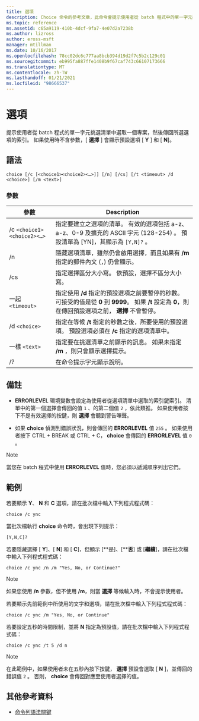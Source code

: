 ```yaml
---
title: 選項
description: Choice 命令的參考文章，此命令會提示使用者從 batch 程式中的單一字元挑選清單中選取一個專案，然後傳回所選選項的索引。
ms.topic: reference
ms.assetid: c65a9119-410b-4dcf-9fa7-4e07d2a7238b
ms.author: lizross
author: eross-msft
manager: mtillman
ms.date: 10/16/2017
ms.openlocfilehash: 78cc02dc6c777aa8bcb394d19d2f7c5b2c129c01
ms.sourcegitcommit: eb995fa887ffe1408b9f67caf743c66107173666
ms.translationtype: MT
ms.contentlocale: zh-TW
ms.lasthandoff: 01/21/2021
ms.locfileid: "98666537"
---
```

# <a name="choice"></a>選項

提示使用者從 batch 程式的單一字元挑選清單中選取一個專案，然後傳回所選選項的索引。 如果使用時不含參數，[ **選擇** ] 會顯示預設選項 [ **Y** ] 和 [ **N**]。

## <a name="syntax"></a>語法

```
choice [/c [<choice1><choice2><…>]] [/n] [/cs] [/t <timeout> /d <choice>] [/m <text>]
```

### <a name="parameters"></a>參數

| 參數 | Description |
| --------- | ----------- |
| /c `<choice1><choice2><…>` | 指定要建立之選項的清單。 有效的選項包括 a-z、a-z、0-9 及擴充的 ASCII 字元 (128-254) 。 預設清單為 [YN]，其顯示為 `[Y,N]?` 。 |
| /n | 隱藏選項清單，雖然仍會啟用選擇，而且如果有 **/m** 指定的郵件內文 (，) 仍會顯示。 |
| /cs | 指定選擇區分大小寫。 依預設，選擇不區分大小寫。 |
| 一起 `<timeout>` | 指定使用 **/d** 指定的預設選項之前要暫停的秒數。 可接受的值是從 **0** 到 **9999**。 如果 **/t** 設定為 **0**，則在傳回預設選項之前， **選擇** 不會暫停。 |
| /d `<choice>` | 指定在等候 **/t** 指定的秒數之後，所要使用的預設選項。 預設選項必須在 **/c** 指定的選項清單中。 |
| 一樣 `<text>` | 指定要在挑選清單之前顯示的訊息。 如果未指定 **/m** ，則只會顯示選擇提示。 |
| /? | 在命令提示字元顯示說明。 |

## <a name="remarks"></a>備註

- **ERRORLEVEL** 環境變數會設定為使用者從選項清單中選取的索引鍵索引。 清單中的第一個選擇會傳回的值 `1` 、的第二個值 `2` ，依此類推。 如果使用者按下不是有效選擇的按鍵，則 **選擇** 會聽到警告嗶聲。

- 如果 **choice** 偵測到錯誤狀況，則會傳回的 **ERRORLEVEL** 值 `255` 。 如果使用者按下 CTRL + BREAK 或 CTRL + C， **choice** 會傳回的 **ERRORLEVEL** 值 `0` 。

> [!NOTE]
> 當您在 batch 程式中使用 **ERRORLEVEL** 值時，您必須以遞減順序列出它們。

## <a name="examples"></a>範例

若要顯示 **Y**、 **N** 和 **C** 選項，請在批次檔中輸入下列程式程式碼：

```
choice /c ync
```

當批次檔執行 **choice** 命令時，會出現下列提示：

```
[Y,N,C]?
```

若要隱藏選擇 [ **Y**]、[ **N**] 和 [ **C**]，但顯示 [**是]、[****否**] 或 [**繼續**]，請在批次檔中輸入下列程式程式碼：

```
choice /c ync /n /m "Yes, No, or Continue?"
```

> [!NOTE]
> 如果您使用 **/n** 參數，但不使用 **/m**，則當 **選擇** 等候輸入時，不會提示使用者。

若要顯示先前範例中所使用的文字和選項，請在批次檔中輸入下列程式程式碼：

```
choice /c ync /m "Yes, No, or Continue"
```

若要設定五秒的時間限制，並將 **N** 指定為預設值，請在批次檔中輸入下列程式程式碼：

```
choice /c ync /t 5 /d n
```

> [!NOTE]
> 在此範例中，如果使用者未在五秒內按下按鍵， **選擇** 預設會選取 [ **N** ]，並傳回的錯誤值 `2` 。 否則， **choice** 會傳回對應至使用者選擇的值。

## <a name="additional-references"></a>其他參考資料

- [命令列語法關鍵](command-line-syntax-key.md)
